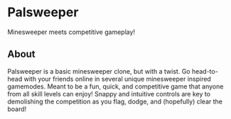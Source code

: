 # Palsweeper
Minesweeper meets competitive gameplay!

## About
Palsweeper is a basic minesweeper clone, but with a twist. Go head-to-head with your friends online in several unique minesweeper inspired gamemodes. Meant to be a fun, quick, and competitive game that anyone from all skill levels can enjoy! Snappy and intuitive controls are key to demolishing the competition as you flag, dodge, and (hopefully) clear the board!
